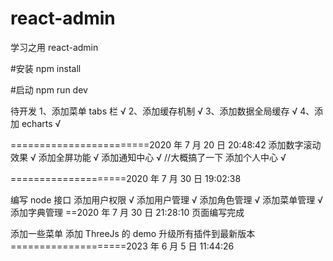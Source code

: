 <!-- @format -->

# react-admin

学习之用
react-admin

#安装
npm install

#启动
npm run dev

待开发
1、添加菜单 tabs 栏 √
2、添加缓存机制 √
3、添加数据全局缓存 √
4、添加 echarts √

========================2020 年 7 月 20 日 20:48:42
添加数字滚动效果 √
添加全屏功能 √
添加通知中心 √ //大概搞了一下
添加个人中心 √

====================2020 年 7 月 30 日 19:02:38

编写 node 接口
添加用户权限 √
添加用户管理 √
添加角色管理 √
添加菜单管理 √
添加字典管理 ==2020 年 7 月 30 日 21:28:10 页面编写完成

添加一些菜单
添加 ThreeJs 的 demo
升级所有插件到最新版本
====================2023 年 6 月 5 日 11:44:26
